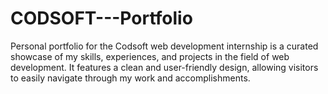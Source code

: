 # CODSOFT---Portfolio
Personal portfolio for the Codsoft web development internship is a curated showcase of my skills, experiences, and projects in the field of web development. It features a clean and user-friendly design, allowing visitors to easily navigate through my work and accomplishments.
